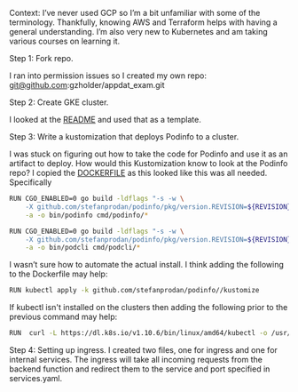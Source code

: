 Context:
I’ve never used GCP so I’m a bit unfamiliar with some of the terminology. Thankfully, knowing AWS and Terraform helps with having a general understanding.
I’m also very new to Kubernetes and am taking various courses on learning it.


Step 1:
Fork repo.

I ran into permission issues so I created my own repo: git@github.com:gzholder/appdat_exam.git

Step 2:
Create GKE cluster.

I looked at the [README](https://github.com/terraform-google-modules/terraform-google-kubernetes-engine) and used that as a template.

Step 3:
Write a kustomization that deploys Podinfo to a cluster.

I was stuck on figuring out how to take the code for Podinfo and use it as an artifact to deploy. How would this Kustomization know to look at the Podinfo repo?
I copied the [DOCKERFILE](https://github.com/stefanprodan/podinfo/blob/master/Dockerfile) as this looked like this was all needed. Specifically
```bash
RUN CGO_ENABLED=0 go build -ldflags "-s -w \
    -X github.com/stefanprodan/podinfo/pkg/version.REVISION=${REVISION}" \
    -a -o bin/podinfo cmd/podinfo/*

RUN CGO_ENABLED=0 go build -ldflags "-s -w \
    -X github.com/stefanprodan/podinfo/pkg/version.REVISION=${REVISION}" \
    -a -o bin/podcli cmd/podcli/*
```

I wasn’t sure how to automate the actual install. I think adding the following to the Dockerfile may help:
```bash
RUN kubectl apply -k github.com/stefanprodan/podinfo//kustomize
```
If kubectl isn't installed on the clusters then adding the following prior to the previous command  may help:
```bash
RUN  curl -L https://dl.k8s.io/v1.10.6/bin/linux/amd64/kubectl -o /usr/local/bin/kubectl
```

Step 4:
Setting up ingress. I created two files, one for ingress and one for internal services. The ingress will take all incoming requests from the backend function and redirect them to the service and port specified in services.yaml.

